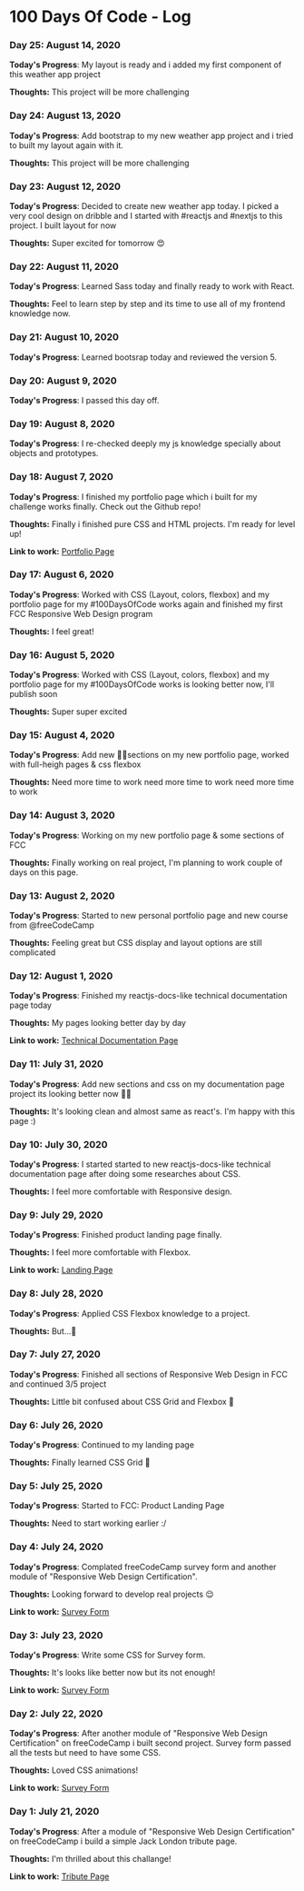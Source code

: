 # 100 Days Of Code - Log

### Day 25: August 14, 2020

**Today's Progress**: My layout is ready and i added my first component of this weather app project

**Thoughts:** This project will be more challenging

### Day 24: August 13, 2020

**Today's Progress**: Add bootstrap to my new weather app project and i tried to built my layout again with it.

**Thoughts:** This project will be more challenging

### Day 23: August 12, 2020

**Today's Progress**: Decided to create new weather app today. I picked a very cool design on dribble and I started with #reactjs and #nextjs to this project. I built layout for now

**Thoughts:** Super excited for tomorrow 😍

### Day 22: August 11, 2020

**Today's Progress**: Learned Sass today and finally ready to work with React.

**Thoughts:** Feel to learn step by step and its time to use all of my frontend knowledge now.

### Day 21: August 10, 2020

**Today's Progress**: Learned bootsrap today and reviewed the version 5.

### Day 20: August 9, 2020

**Today's Progress**: I passed this day off.

### Day 19: August 8, 2020

**Today's Progress**: I re-checked deeply my js knowledge specially about objects and prototypes.

### Day 18: August 7, 2020

**Today's Progress**: I finished my portfolio page which i built for my challenge works finally. Check out the Github repo!

**Thoughts:** Finally i finished pure CSS and HTML projects. I'm ready for level up!

**Link to work:** [Portfolio Page](https://github.com/metinogurlu/portfolio)

### Day 17: August 6, 2020

**Today's Progress**: Worked with CSS (Layout, colors, flexbox) and my portfolio page for my #100DaysOfCode works again and finished my first FCC Responsive Web Design program 

**Thoughts:** I feel great! 

### Day 16: August 5, 2020

**Today's Progress**: Worked with CSS (Layout, colors, flexbox) and my portfolio page for my #100DaysOfCode works is looking better now, I'll publish soon

**Thoughts:** Super super excited 

### Day 15: August 4, 2020

**Today's Progress**: Add new 🤏🏻sections on my new portfolio page, worked with full-heigh pages & css flexbox 

**Thoughts:** Need more time to work need more time to work need more time to work

### Day 14: August 3, 2020

**Today's Progress**: Working on my new portfolio page & some sections of FCC

**Thoughts:** Finally working on real project, I'm planning to work couple of days on this page.

### Day 13: August 2, 2020

**Today's Progress**: Started to new personal portfolio page and new course from @freeCodeCamp 

**Thoughts:** Feeling great but CSS display and layout options are still complicated

### Day 12: August 1, 2020

**Today's Progress**: Finished my reactjs-docs-like technical documentation page today

**Thoughts:** My pages looking better day by day

**Link to work:** [Technical Documentation Page](https://codepen.io/metinogurlu/full/NWxQORd)

### Day 11: July 31, 2020

**Today's Progress**: Add new sections and css on my documentation page project its looking better now 💪🏻

**Thoughts:** It's looking clean and almost same as react's. I'm happy with this page :)

### Day 10: July 30, 2020

**Today's Progress**: I started started to new reactjs-docs-like technical documentation page after doing some researches about CSS.

**Thoughts:** I feel more comfortable with Responsive design.

### Day 9: July 29, 2020

**Today's Progress**: Finished product landing page finally.

**Thoughts:** I feel more comfortable with Flexbox.

**Link to work:** [Landing Page](https://codepen.io/metinogurlu/pen/qBbzqzN)

### Day 8: July 28, 2020

**Today's Progress**: Applied CSS Flexbox knowledge to a project. 

**Thoughts:** But...🤔

### Day 7: July 27, 2020

**Today's Progress**: Finished all sections of Responsive Web Design in FCC and continued 3/5 project

**Thoughts:** Little bit confused about CSS Grid and Flexbox 🤟

### Day 6: July 26, 2020

**Today's Progress**: Continued to my landing page

**Thoughts:** Finally learned CSS Grid 🤟

### Day 5: July 25, 2020

**Today's Progress**: Started to FCC: Product Landing Page

**Thoughts:** Need to start working earlier :/

### Day 4: July 24, 2020

**Today's Progress**: Complated freeCodeCamp survey form and another module of "Responsive Web Design Certification".

**Thoughts:** Looking forward to develop real projects 😌

**Link to work:** [Survey Form](https://codepen.io/metinogurlu/pen/KKVJmYg)

### Day 3: July 23, 2020

**Today's Progress**: Write some CSS for Survey form.

**Thoughts:** It's looks like better now but its not enough!

**Link to work:** [Survey Form](https://codepen.io/metinogurlu/pen/KKVJmYg)

### Day 2: July 22, 2020

**Today's Progress**: After another module of "Responsive Web Design Certification" on freeCodeCamp i built second project. Survey form passed all the tests but need to have some CSS.

**Thoughts:** Loved CSS animations!

**Link to work:** [Survey Form](https://codepen.io/metinogurlu/pen/KKVJmYg)

### Day 1: July 21, 2020

**Today's Progress**: After a module of "Responsive Web Design Certification" on 
freeCodeCamp i build a simple Jack London tribute page. 

**Thoughts:** I'm thrilled about this challange!

**Link to work:** [Tribute Page](https://codepen.io/metinogurlu/pen/pogqGON)